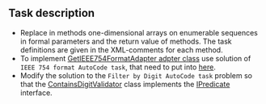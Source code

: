 ## Task description ##

- Replace in methods one-dimensional arrays on enumerable sequences in formal parameters and the return value of methods. The task definitions are given in the XML-comments for each method.
- To implement [GetIEEE754FormatAdapter adpter class](Adapters/GetIEEE754FormatAdapter.cs) use solution of `IEEE 754 format AutoCode task`, that need to put into [here](IEEE754FormatTask/DoubleExtension.cs).
- Modify the solution to the `Filter by Digit AutoCode task` problem so that the [ContainsDigitValidator](ContainsDigitPredicate/ContainsDigitFilter.cs) class implements the [IPredicate](PseudoEnumerableTask/Interfaces/IPredicate.cs) interface.
